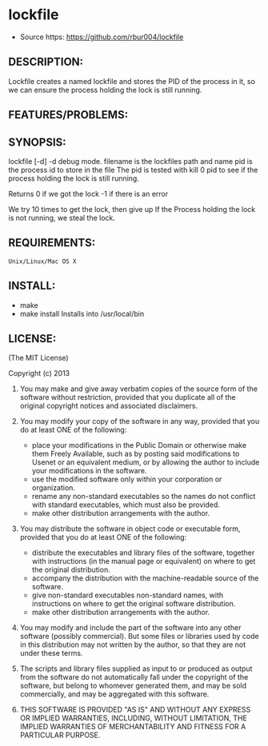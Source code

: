 # lockfile

* Source https: https://github.com/rbur004/lockfile

## DESCRIPTION:

Lockfile creates a named lockfile and stores the PID of the process in it, so we can ensure the process holding the lock is still running.

## FEATURES/PROBLEMS:


## SYNOPSIS:
 
lockfile [-d] <filename> <pid>
-d debug mode. 
filename is the lockfiles path and name
pid is the process id to store in the file
    The pid is tested with 
		kill 0 pid
	to see if the process holding the lock is still running.
	
Returns 0 if we got the lock
        -1 if there is an error

We try 10 times to get the lock, then give up
If the Process holding the lock is not running, we steal the lock.

## REQUIREMENTS:

	Unix/Linux/Mac OS X
	
## INSTALL:

* make
* make install
  Installs into /usr/local/bin

## LICENSE:

(The MIT License)

Copyright (c) 2013

1. You may make and give away verbatim copies of the source form of the
   software without restriction, provided that you duplicate all of the
   original copyright notices and associated disclaimers.

2. You may modify your copy of the software in any way, provided that
   you do at least ONE of the following:
    *  place your modifications in the Public Domain or otherwise make them Freely Available, such as by posting said modifications to Usenet or an equivalent medium, or by allowing the author to include your modifications in the software.
    *  use the modified software only within your corporation or organization.
    *  rename any non-standard executables so the names do not conflict with standard executables, which must also be provided.
    *  make other distribution arrangements with the author.

3. You may distribute the software in object code or executable form, provided that you do at least ONE of the following:
    * distribute the executables and library files of the software,
  together with instructions (in the manual page or equivalent)
  on where to get the original distribution.
    * accompany the distribution with the machine-readable source of
  the software.
    * give non-standard executables non-standard names, with
        instructions on where to get the original software distribution.
    * make other distribution arrangements with the author.

4. You may modify and include the part of the software into any other
   software (possibly commercial).  But some files or libraries used by
   code in this distribution  may not written by the author, so that they 
   are not under these terms.

5. The scripts and library files supplied as input to or produced as 
   output from the software do not automatically fall under the
   copyright of the software, but belong to whomever generated them, 
   and may be sold commercially, and may be aggregated with this
   software.

6. THIS SOFTWARE IS PROVIDED "AS IS" AND WITHOUT ANY EXPRESS OR
   IMPLIED WARRANTIES, INCLUDING, WITHOUT LIMITATION, THE IMPLIED
   WARRANTIES OF MERCHANTABILITY AND FITNESS FOR A PARTICULAR
   PURPOSE.
